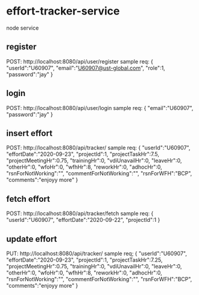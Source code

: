 # effort-tracker-service
node service

## register
POST: http://localhost:8080/api/user/register 
sample req: 
{
"userId":"U60907",
"email":"U60907@ust-global.com",
"role":1,
"password":"jay"
}

## login
POST: http://localhost:8080/api/user/login
sample req:
{
"email":"U60907",
"password":"jay"
}

## insert effort
POST: http://localhost:8080/api/tracker/
sample req:
{
"userId":"U60907",
"effortDate":"2020-09-23",
"projectId":1,
"projectTaskHr":7.5,
"projectMeetingHr":0.75,
"trainingHr":0,
"vdiUnavailHr":0,
"leaveHr":0,
"otherHr":0,
"wfoHr":0,
"wfhHr":8,
"reworkHr":0,
"adhocHr":0,
"rsnForNotWorking":"",
"commentForNotWorking":"",
"rsnForWFH":"BCP",
"comments":"enjoyy more"
}

## fetch effort
POST: http://localhost:8080/api/tracker/fetch
sample req:
{
"userId":"U60907",
"effortDate":"2020-09-22",
"projectId":1
}

## update effort
PUT: http://localhost:8080/api/tracker/
sample req;
{
"userId":"U60907",
"effortDate":"2020-09-23",
"projectId":1,
"projectTaskHr":7.25,
"projectMeetingHr":0.75,
"trainingHr":0,
"vdiUnavailHr":0,
"leaveHr":0,
"otherHr":0,
"wfoHr":0,
"wfhHr":8,
"reworkHr":0,
"adhocHr":0,
"rsnForNotWorking":"",
"commentForNotWorking":"",
"rsnForWFH":"BCP",
"comments":"enjoyy more"
}
